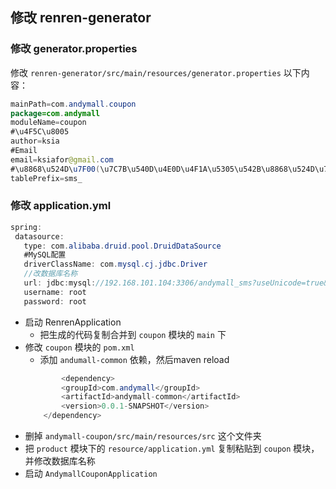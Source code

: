 ## 修改 renren-generator

### 修改 generator.properties
修改 `renren-generator/src/main/resources/generator.properties` 以下内容：
```java
mainPath=com.andymall.coupon
package=com.andymall
moduleName=coupon
#\u4F5C\u8005
author=ksia
#Email
email=ksiafor@gmail.com
#\u8868\u524D\u7F00(\u7C7B\u540D\u4E0D\u4F1A\u5305\u542B\u8868\u524D\u7F00)
tablePrefix=sms_
```
### 修改 application.yml

 ```java
 spring:
  datasource:
    type: com.alibaba.druid.pool.DruidDataSource
    #MySQL配置
    driverClassName: com.mysql.cj.jdbc.Driver
    //改数据库名称
    url: jdbc:mysql://192.168.101.104:3306/andymall_sms?useUnicode=true&characterEncoding=UTF-8&useSSL=false&serverTimezone=Asia/Shanghai
    username: root
    password: root
```

- 启动 RenrenApplication
	- 把生成的代码复制合并到 `coupon` 模块的 `main` 下
- 修改 `coupon` 模块的 `pom.xml`
	- 添加 `andumall-common` 依赖，然后maven reload
	```java
	        <dependency>
            <groupId>com.andymall</groupId>
            <artifactId>andymall-common</artifactId>
            <version>0.0.1-SNAPSHOT</version>
        </dependency>
	```
- 删掉 `andymall-coupon/src/main/resources/src` 这个文件夹
- 把 `product` 模块下的 `resource/application.yml` 复制粘贴到 `coupon` 模块，并修改数据库名称
- 启动 `AndymallCouponApplication`
